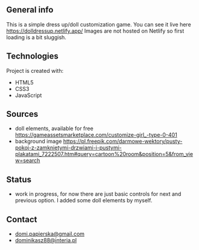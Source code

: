 ## General info
This is a simple dress up/doll customization game. You can see it live here https://dolldressup.netlify.app/
Images are not hosted on Netlify so first loading is a bit sluggish. 


## Technologies
Project is created with:
* HTML5
* CSS3
* JavaScript


## Sources
* doll elements, available for free https://gameassetsmarketplace.com/customize-girl_-type-0-401
* background image https://pl.freepik.com/darmowe-wektory/pusty-pokoj-z-zamknietymi-drzwiami-i-pustymi-plakatami_7222507.htm#query=cartoon%20room&position=5&from_view=search 

## Status
* work in progress, for now there are just basic controls for next and previous option. I added some doll elements by myself. 

## Contact
* domi.papierska@gmail.com
* dominikasz88@interia.pl
